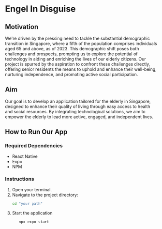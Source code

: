 # Engel In Disguise

## Motivation
We're driven by the pressing need to tackle the substantial demographic transition in Singapore, where a fifth of the population comprises individuals aged 65 and above, as of 2023. This demographic shift poses both challenges and prospects, prompting us to explore the potential of technology in aiding and enriching the lives of our elderly citizens. Our project is spurred by the aspiration to confront these challenges directly, offering senior residents the means to uphold and enhance their well-being, nurturing independence, and promoting active social participation.

## Aim
Our goal is to develop an application tailored for the elderly in Singapore, designed to enhance their quality of living through easy access to health and social resources. By integrating technological solutions, we aim to empower the elderly to lead more active, engaged, and independent lives.

## How to Run Our App

### Required Dependencies
- React Native
- Expo
- NPM

### Instructions
1. Open your terminal.
2. Navigate to the project directory:
   ```bash
   cd "your path"
3. Start the application
   ```bash
      npx expo start
